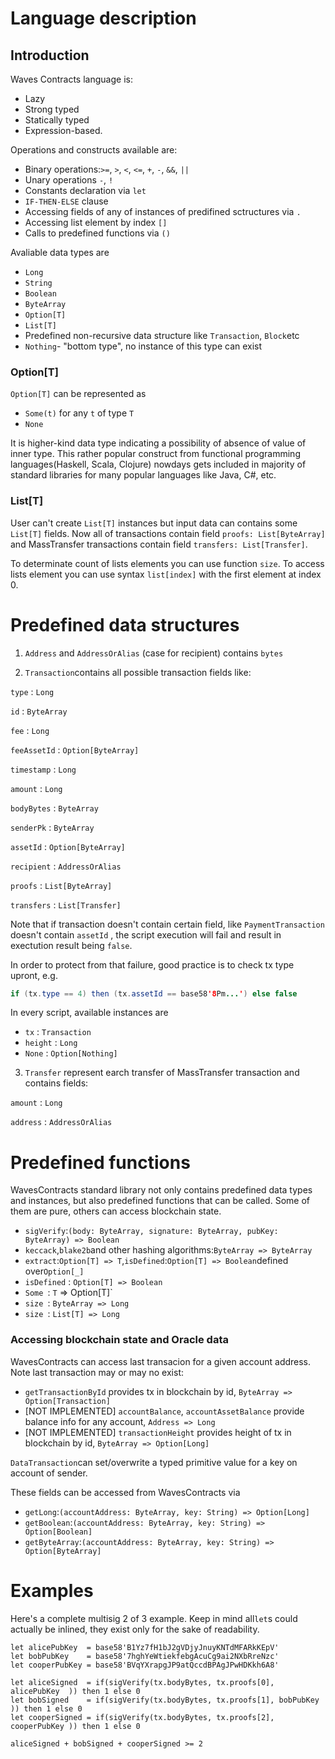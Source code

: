 # Language description


## Introduction

Waves Contracts language is:

* Lazy
* Strong typed
* Statically typed
* Expression-based.

Operations and constructs available are:

* Binary operations:`>=`, `>`, `<`, `<=`, `+`, `-`, `&&`, `||`
* Unary operations `-`, `!`
* Constants declaration via `let`
* `IF-THEN-ELSE` clause
* Accessing fields of any of instances of predifined sctructures via `.`
* Accessing list element by index `[]`
* Calls to predefined functions via `()`

Avaliable data types are

* `Long`
* `String`
* `Boolean`
* `ByteArray`
* `Option[T]`
* `List[T]`
* Predefined non-recursive data structure like `Transaction`, `Block`etc
* `Nothing`- "bottom type", no instance of this type can exist

### Option\[T\]

`Option[T]` can be represented as

* `Some(t)` for any `t` of type `T`
* `None`

It is higher-kind data type indicating a possibility of absence of value of inner type. This rather popular construct from functional programming languages\(Haskell, Scala, Clojure\) nowdays gets included in majority of standard libraries for many popular languages like Java, C\#, etc.

### List\[T\]

User can't create `List[T]` instances but input data can contains some `List[T]` fields.
Now all of transactions contain field `proofs: List[ByteArray]` and MassTransfer transactions contain field `transfers: List[Transfer]`.

To determinate count of lists elements you can use function `size`.
To access lists element you can use syntax `list[index]` with the first element at index 0.

# Predefined data structures

1. `Address` and `AddressOrAlias` \(case for recipient\) contains `bytes`

2. `Transaction`contains all possible transaction fields like:

`type` : `Long`

`id` : `ByteArray`

`fee` : `Long`

`feeAssetId` : `Option[ByteArray]`

`timestamp` : `Long`

`amount` : `Long`

`bodyBytes` : `ByteArray`

`senderPk` : `ByteArray`

`assetId` : `Option[ByteArray]`

`recipient` : `AddressOrAlias`

`proofs` : `List[ByteArray]`

`transfers` : `List[Transfer]`

Note that if transaction doesn't contain certain field, like `PaymentTransaction` doesn't contain `assetId` , the script execution will fail and result in exectution result being `false`.

In order to protect from that failure, good practice is to check tx type upront, e.g.

```java
if (tx.type == 4) then (tx.assetId == base58'8Pm...') else false
```

In every script, available instances are

* `tx` : `Transaction`
* `height` : `Long`
* `None` : `Option[Nothing]`

3. `Transfer` represent earch transfer of MassTransfer transaction and contains fields:

`amount` : `Long`

`address` : `AddressOrAlias`

# Predefined functions

WavesContracts standard library not only contains predefined data types and instances, but also predefined functions that can be called. Some of them are pure, others can access blockchain state.

* `sigVerify`:`(body: ByteArray, signature: ByteArray, pubKey: ByteArray) => Boolean`
* `keccack`,`blake2b`and other hashing algorithms:`ByteArray => ByteArray`
* `extract`:`Option[T] => T`,`isDefined`:`Option[T] => Boolean`defined over`Option[_]`
* `isDefined` : `Option[T] => Boolean`
* `Some `: `T` =&gt; Option\[T\]\`
* `size `: `ByteArray => Long`
* `size `: `List[T] => Long`

### Accessing blockchain state and Oracle data

WavesContracts can access last transacion for a given account address. Note last transaction may or may no exist:

* `getTransactionById` provides tx in blockchain by id, `ByteArray => Option[Transaction]`
* \[NOT IMPLEMENTED\] `accountBalance`, `accountAssetBalance` provide balance info for any account, `Address => Long`
* \[NOT IMPLEMENTED\] `transactionHeight` provides height of tx in blockchain by id, `ByteArray => Option[Long]`

`DataTransaction`can set/overwrite a typed primitive value for a key on account of sender.

 These fields can be accessed from WavesContracts via

* `getLong`:`(accountAddress: ByteArray, key: String) => Option[Long]`
* `getBoolean`:`(accountAddress: ByteArray, key: String) => Option[Boolean]`
* `getByteArray`:`(accountAddress: ByteArray, key: String) => Option[ByteArray]`

# Examples

Here's a complete multisig 2 of 3 example. Keep in mind all`let`s could actually be inlined, they exist only for the sake of readability.

```
let alicePubKey  = base58'B1Yz7fH1bJ2gVDjyJnuyKNTdMFARkKEpV'
let bobPubKey    = base58'7hghYeWtiekfebgAcuCg9ai2NXbRreNzc'
let cooperPubKey = base58'BVqYXrapgJP9atQccdBPAgJPwHDKkh6A8'

let aliceSigned  = if(sigVerify(tx.bodyBytes, tx.proofs[0], alicePubKey  )) then 1 else 0
let bobSigned    = if(sigVerify(tx.bodyBytes, tx.proofs[1], bobPubKey    )) then 1 else 0
let cooperSigned = if(sigVerify(tx.bodyBytes, tx.proofs[2], cooperPubKey )) then 1 else 0

aliceSigned + bobSigned + cooperSigned >= 2
```



